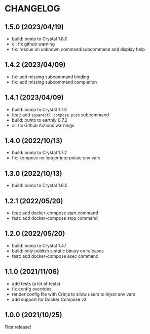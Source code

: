 # CHANGELOG

## 1.5.0 (2023/04/19)

* build: bump to Crystal 1.8.0
* ci: fix github warning
* fix: rescue on unknown command/subcommand and display help

## 1.4.2 (2023/04/09)

* fix: add missing subcommand binding
* fix: add missing subcommand completion

## 1.4.1 (2023/04/09)

* build: bump to Crystal 1.7.3
* feat: add `squarectl compose push` subcommand
* build: bump to earthly 0.7.2
* ci: fix Github Actions warnings

## 1.4.0 (2022/10/13)

* build: bump to Crystal 1.7.2
* fix: kompose no longer interpolate env vars

## 1.3.0 (2022/10/13)

* build: bump to Crystal 1.6.0

## 1.2.1 (2022/05/20)

* feat: add docker-compose start command
* feat: add docker-compose stop command

## 1.2.0 (2022/05/20)

* build: bump to Crystal 1.4.1
* build: only publish a static binary on releases
* feat: add docker-compose exec command

## 1.1.0 (2021/11/06)

* add tests (a lot of tests)
* fix config overrides
* render config file with Crinja to allow users to inject env vars
* add support for Docker Compose v2

## 1.0.0 (2021/10/25)

First release!
